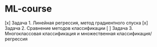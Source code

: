 # ML-course

[x] Задача 1. Линейная регрессия, метод градиентного спуска
[x] Задача 2. Сравнение методов классификации
[ ] Задача 3. Многоклассовая классификация и множественная классификация/регрессия